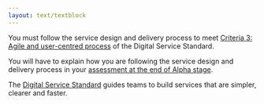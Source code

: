 ```yaml
---
layout: text/textblock
---
```


You must follow the service design and delivery process to meet [Criteria 3: Agile and user-centred process](/digital-service-standard/criteria/3-agile-and-user-centred/) of the Digital Service Standard.

You will have to explain how you are following the service design and delivery process in your [assessment at the end of Alpha stage](#your-alpha-to-beta-assessment).

The [Digital Service Standard](/digital-service-standard/) guides teams to build services that are simpler, clearer and faster.
